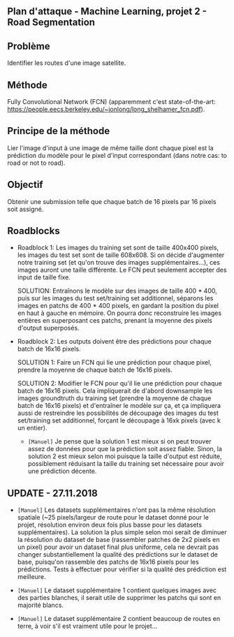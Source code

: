 ## Plan d'attaque - Machine Learning, projet 2 - Road Segmentation

## Problème
Identifier les routes d'une image satellite.

## Méthode
Fully Convolutional Network (FCN) (apparemment c'est state-of-the-art: https://people.eecs.berkeley.edu/~jonlong/long_shelhamer_fcn.pdf).

## Principe de la méthode
Lier l'image d'input à une image de même taille dont chaque pixel est la prédiction du modèle pour le pixel d'input correspondant (dans notre cas: to road or not to road).

## Objectif
Obtenir une submission telle que chaque batch de 16 pixels par 16 pixels soit assigné.

## Roadblocks

* Roadblock 1: Les images du training set sont de taille 400x400 pixels, les images du test set sont de taille 608x608. Si on décide d'augmenter notre training set (et qu'on trouve des images supplémentaires...), ces images auront une taille différente. Le FCN peut seulement accepter des input de taille fixe.

	SOLUTION: Entraînons le modèle sur des images de taille 400 * 400, puis sur les images du test set/training set additionnel, séparons les images en patchs de 400 * 400 pixels, en gardant la position du pixel en haut à gauche en mémoire. On pourra donc reconstruire les images entières en superposant ces patchs, prenant la moyenne des pixels d'output superposés.

* Roadblock 2: Les outputs doivent être des prédictions pour chaque batch de 16x16 pixels.

	SOLUTION 1: Faire un FCN qui lie une prédiction pour chaque pixel, prendre la moyenne de chaque batch de 16x16 pixels.

	SOLUTION 2: Modifier le FCN pour qu'il lie une prédiction pour chaque batch de 16x16 pixels. Cela impliquerait de d'abord downsample les images groundtruth du training set (prendre la moyenne de chaque batch de 16x16 pixels) et d'entraîner le modèle sur ça, et ça impliquera aussi de restreindre les possibilités de découpage des images du test set/training set additionnel, forçant le découpage à 16xk pixels (avec k un entier).

	- `[Manuel]` Je pense que la solution 1 est mieux si on peut trouver assez de données pour que la prédiction soit assez fiable. Sinon, la solution 2 est mieux selon moi puisque la taille d'output est réduite, possiblement réduisant la taille du training set nécessaire pour avoir une prédiction décente.

## UPDATE - 27.11.2018

- `[Manuel]` Les datasets supplémentaires n'ont pas la même résolution spatiale (~25 pixels/largeur de route pour le dataset donné pour le projet, résolution environ deux fois plus basse pour les datasets supplémentaires). La solution la plus simple selon moi serait de diminuer la résolution du dataset de base (rassembler patches de 2x2 pixels en un pixel) pour avoir un dataset final plus uniforme, cela ne devrait pas changer substantiellement la qualité des prédictions sur le dataset de base, puisqu'on rassemble des patchs de 16x16 pixels pour les prédictions. Tests à effectuer pour vérifier si la qualité des prédiction est meilleure.

- `[Manuel]` Le dataset supplémentaire 1 contient quelques images avec des parties blanches, il serait utile de supprimer les patchs qui sont en majorité blancs.

- `[Manuel]` Le dataset supplémentaire 2 contient beaucoup de routes en terre, à voir s'il est vraiment utile pour le projet...

